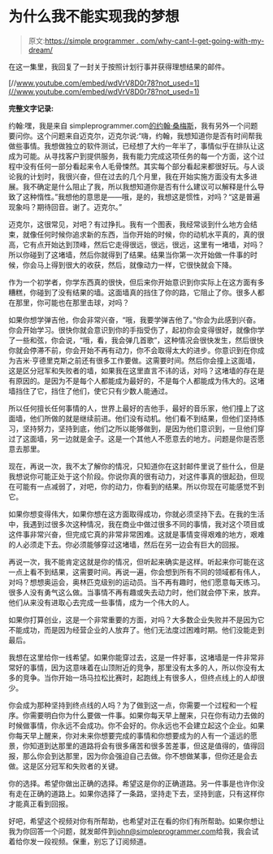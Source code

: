 # 为什么我不能实现我的梦想

> 原文:[https://simple programmer . com/why-cant-I-get-going-with-my-dream/](https://simpleprogrammer.com/why-cant-i-get-going-with-my-dream/)

在这一集里，我回复了一封关于按照计划行事并获得理想结果的邮件。

[//www.youtube.com/embed/wdVrV8D0r78?not_used=1](//www.youtube.com/embed/wdVrV8D0r78?not_used=1)

**完整文字记录:**

约翰:嘿，我是来自 simpleprogrammer.com[的约翰·桑梅斯](https://simpleprogrammer.com)，我有另外一个问题要问你。这个问题来自迈克尔，迈克尔说:“嗨，约翰，我想知道你是否有时间帮我做些事情。我想做独立的软件测试，已经想了大约一年半了，事情似乎在排队让这成为可能。从寻找客户到提供服务，我有能力完成这项任务的每一个方面，这个过程中没有任何一部分看起来令人毛骨悚然。其实每个部分看起来都很好玩。与人谈论我的计划时，我很兴奋，但在过去的几个月里，我在开始实施方面没有太多进展。我不确定是什么阻止了我，所以我想知道你是否有什么建议可以解释是什么导致了这种惰性。”我想他的意思是——哦，是的，我想这是惯性，对吗？“这是普遍现象吗？期待回音。谢了。迈克尔。”

迈克尔，这很常见，对吧？有过挣扎。我有一个图表，我经常谈到什么地方会结束，就像任何时候你追求新的东西，当你开始的时候，你的动机水平真的，真的很高，它有点开始达到顶峰，然后它走得很远，很远，很远，这里有一堵墙，对吗？所以你碰到了这堵墙，然后你就得到了结果。结果当你第一次开始做一件事的时候，你会马上得到很大的收获，然后，就像动力一样，它很快就会下降。

作为一个初学者，你学东西真的很快，但后来你开始意识到你实际上在这方面有多糟糕，你碰到了没有结果的墙。这面墙真的挡住了你的路，它阻止了你。很多人都在那里，你可能也在那里击球，对吗？

如果你想学弹吉他，你会非常兴奋，“哦，我要学弹吉他了。”你会为此感到兴奋。你会开始学习。很快你就会意识到你的手指受伤了，起初你会变得很好，就像你学了一些和弦，你会说，“哦，看，我会弹几首歌”，这种情况会很快发生，然后很快你就会停滞不前，你会开始不再有动力，你不会取得太大的进步。你意识到在你成为吉米·亨德里克斯之前还有很多工作要做。这需要时间。然后你会撞上这面墙，这是区分冠军和失败者的墙，如果我在这里直言不讳的话，对吗？这堵墙的存在是有原因的。是因为不是每个人都能成为最好的，不是每个人都能成为伟大的。这堵墙挡住了它，挡住了他们，使它只有少数人能通过。

所以任何擅长任何事情的人，世界上最好的吉他手，最好的音乐家，他们撞上了这面墙，他们所做的就是继续前进。他们没有动机。他们看不到结果，但他们坚持练习，坚持努力，坚持到底，他们之所以能够做到，是因为他们意识到，一旦他们穿过了这面墙，另一边就是金子。这是一个其他人不愿意去的地方。问题是你是否愿意去那里。

现在，再说一次，我不太了解你的情况，只知道你在这封邮件里说了些什么，但是我想说你可能正处于这个阶段。你说你真的很有动力，对这件事真的很起劲，但现在可能有一点减弱了，对吧，你的动力，你看到的结果。所以你现在可能感觉不到它。

如果你想变得伟大，如果你想在这方面取得成功，你就必须坚持下去。在我的生活中，我遇到过很多次这种情况，我在商业中做过很多不同的事情，我对这个项目或这件事非常兴奋，但完成它真的非常非常困难。这就是事情变得艰难的地方，艰难的人必须走下去。你必须能够穿过这堵墙，然后在另一边会有巨大的回报。

再说一次，我不能肯定这就是你的情况，但听起来确实是这样。听起来你可能在这一点上看不到结果，这需要时间。再说一遍，你会想到所有不同的领域都有伟人，对吗？想想奥运会，奥林匹克级别的运动员。当不再有趣时，他们愿意每天练习。很多人没有勇气这么做。当事情不再有趣或失去动力时，他们就会停下来，放弃。他们从来没有进取心去完成一些事情，成为一个伟大的人。

如果你打算创业，这是一个非常重要的方面，对吗？大多数企业失败并不是因为它不能成功，而是因为经营企业的人放弃了。他们无法度过困难时期。他们没能走到最后。

我想在这里给你一线希望。如果你能穿过去，这是一件好事，这堵墙是一件非常非常好的事情，因为这意味着在山顶附近的竞争，那里没有太多的人，所以你没有太多的竞争。当你开始一场马拉松比赛时，起跑线上有很多人，但终点线上的人却很少。

你会成为那种坚持到终点线的人吗？为了做到这一点，你需要一个过程和一个程序。你需要明白你为什么要做一件事。如果你每天早上醒来，只在你有动力去做的时候做事情，你永远不会成功。你不会好的。你永远也不会建立起这个企业。如果你每天早上醒来，你对未来你想要完成的事情和你想要成为的人有一个遥远的愿景，你知道到达那里的道路将会有很多痛苦和很多苦差事，但这是值得的，值得回报，那么你会到达那里，因为你会强迫自己去做。你不想做某事，但你还是会去做。这是区分冠军和失败者的关键。

你的选择。希望你做出正确的选择。希望这是你的正确道路。另一件事是也许你没有走在正确的道路上。如果你选择了一条路，坚持走下去，坚持到底，只有这样你才能真正看到回报。

好吧，希望这个视频对你有所帮助，也希望对正在看的你们有所帮助。如果你想让我为你回答一个问题，就发邮件到[john@simpleprogrammer.com](mailto:john@simpleprogrammer.com)给我，我会试着给你发一段视频。保重，别忘了订阅频道。